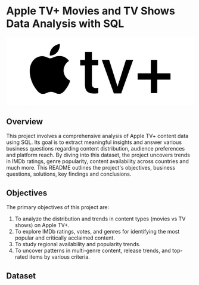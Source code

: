 # Apple TV+ Movies and TV Shows Data Analysis with SQL

![](https://github.com/verpuchinskiy/appletv_sql_project/blob/main/logo.jpg)

## Overview
This project involves a comprehensive analysis of Apple TV+ content data using SQL. Its goal is to extract meaningful insights and answer various business questions regarding content distribution, audience preferences and platform reach. By diving into this dataset, the project uncovers trends in IMDb ratings, genre popularity, content availability across countries and much more.
This README outlines the project's objectives, business questions, solutions, key findings and conclusions.

## Objectives
The primary objectives of this project are:
1. To analyze the distribution and trends in content types (movies vs TV shows) on Apple TV+.
2. To explore IMDb ratings, votes, and genres for identifying the most popular and critically acclaimed content.
3. To study regional availability and popularity trends.
4. To uncover patterns in multi-genre content, release trends, and top-rated items by various criteria.

## Dataset
